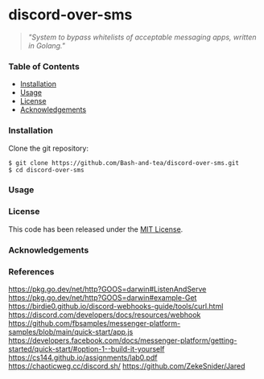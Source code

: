 # discord-over-sms
> *"System to bypass whitelists of acceptable messaging apps, written in Golang."*

### Table of Contents
* [Installation](#installation)
* [Usage](#usage)
* [License](#license)
* [Acknowledgements](#acknowledgements)

### Installation
Clone the git repository:
```console
$ git clone https://github.com/Bash-and-tea/discord-over-sms.git
$ cd discord-over-sms
```

### Usage


### License
This code has been released under the [MIT License](LICENSE).

### Acknowledgements

### References
https://pkg.go.dev/net/http?GOOS=darwin#ListenAndServe
https://pkg.go.dev/net/http?GOOS=darwin#example-Get
https://birdie0.github.io/discord-webhooks-guide/tools/curl.html
https://discord.com/developers/docs/resources/webhook
https://github.com/fbsamples/messenger-platform-samples/blob/main/quick-start/app.js
https://developers.facebook.com/docs/messenger-platform/getting-started/quick-start/#option-1--build-it-yourself
https://cs144.github.io/assignments/lab0.pdf
https://chaoticweg.cc/discord.sh/
https://github.com/ZekeSnider/Jared

